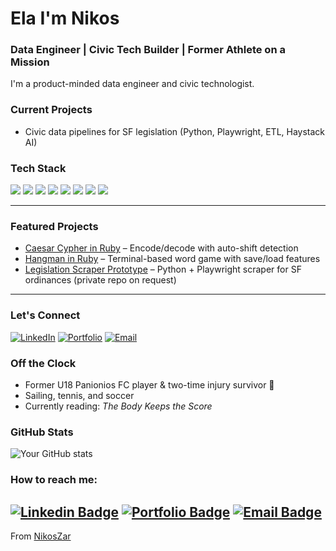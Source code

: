 # Ela I'm Nikos

### Data Engineer | Civic Tech Builder | Former Athlete on a Mission

I'm a product-minded data engineer and civic technologist.


### Current Projects
- Civic data pipelines for SF legislation (Python, Playwright, ETL, Haystack AI)

### Tech Stack
![](https://img.shields.io/badge/Python-informational?style=flat&logo=python&logoColor=white&color=2bbc8a)
![](https://img.shields.io/badge/SQL-informational?style=flat&logo=postgresql&logoColor=white&color=2bbc8a)
![](https://img.shields.io/badge/dbt-informational?style=flat&logo=dbt&logoColor=white&color=2bbc8a)
![](https://img.shields.io/badge/Playwright-informational?style=flat&logo=microsoft&logoColor=white&color=2bbc8a)
![](https://img.shields.io/badge/Ruby-informational?style=flat&logo=ruby&logoColor=white&color=2bbc8a)
![](https://img.shields.io/badge/JavaScript-informational?style=flat&logo=javascript&logoColor=white&color=2bbc8a)
![](https://img.shields.io/badge/Postgres-informational?style=flat&logo=postgresql&logoColor=white&color=2bbc8a)
![](https://img.shields.io/badge/Git-informational?style=flat&logo=git&logoColor=white&color=2bbc8a)

---

### Featured Projects
- [Caesar Cypher in Ruby](https://github.com/NikosZar/Caesar-Cypher) – Encode/decode with auto-shift detection
- [Hangman in Ruby](https://github.com/NikosZar/hangman) – Terminal-based word game with save/load features
- [Legislation Scraper Prototype](https://github.com/NikosZar) – Python + Playwright scraper for SF ordinances (private repo on request)

---

### Let's Connect
[![LinkedIn](https://img.shields.io/badge/-LinkedIn-blue?style=flat-square&logo=linkedin&logoColor=white&link=https://www.linkedin.com/in/nikoszarikos/)](https://www.linkedin.com/in/nikoszarikos/)
[![Portfolio](https://img.shields.io/badge/-Portfolio-orange?style=flat-square&logo=html5&logoColor=white&link=https://your-portfolio.com)](https://your-portfolio.com)
[![Email](https://img.shields.io/badge/-Email-c14438?style=flat-square&logo=gmail&logoColor=white)](mailto:zarikos.nikos@gmail.com)

### Off the Clock
- Former U18 Panionios FC player & two-time injury survivor 🦿
- Sailing, tennis, and soccer
- Currently reading: *The Body Keeps the Score*


### GitHub Stats
![Your GitHub stats](https://github-readme-stats.vercel.app/api?username=NikosZar&show_icons=true&theme=radical)

### How to reach me:
[![Linkedin Badge](https://img.shields.io/badge/-LinkedIn-blue?style=flat-square&logo=Linkedin&logoColor=white&link=https://www.linkedin.com/in/nikoszarikos/)](https://www.linkedin.com/in/nikoszarikos/)
[![Portfolio Badge](https://img.shields.io/badge/-Portfolio-orange?style=flat-square&logo=html5&logoColor=white&link=https://your-portfolio.com)](https://your-portfolio.com)
[![Email Badge](https://img.shields.io/badge/-Email-c14438?style=flat-square&logo=Gmail&logoColor=white&link=mailto:your@email.com)](mailto:zarikos.nikos@email.com)
---
From [NikosZar](https://github.com/NikosZar)
